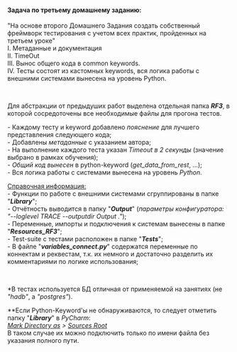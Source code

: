 <h4>Задача по третьему домашнему заданию:</h4>
<p>"На основе второго Домашнего Задания создать собственный фреймворк тестирования с учетом всех практик, пройденных на третьем уроке"<br />I. Метаданные и документация<br />II. TimeOut<br />III. Вынос общего кода в common keywords.<br />IV. Тесты состоят из кастомных keywords, вся логика работы с внешними системами вынесена на уровень Python.</p>
<p>&nbsp;</p>
<p>Для абстракции от предыдуших работ выделена отдельная папка <strong><em>RF3</em></strong>, в которой сосредоточены все необходимые файлы для прогона тестов.</p>
<p>- Каждому тесту и keyword добавлено <em>пояснение</em> для лучшего представления следующего кода;<br />- Добавлены <em>метаданные</em> с указанием автора;<br />- На выполнение каждого теста указан <em>Timeout в 2 секунды</em> (значение выбрано в рамках обучения);<br />- <em>Общий код вынесен</em> в python-keyword (<em>get_data_from_rest</em>, ...);<br />- Вся логика работы с системами вынесена на уровень <em>Python</em>.</p>
<p><span style="text-decoration: underline;">Справочная информация:</span><br />- Функции по работе с внешними системами сгруппированы в папке "<strong><em>Library</em></strong>";<br />- Отчётность выводится в папку "<strong><em>Output</em></strong>" (<em>параметры конфигуратора: "--loglevel TRACE --outputdir Output ."</em>);<br />- Переменные, импорты и подключения к системам вынесены в папке "<em><strong>Resources_RF3</strong></em>";<br />- Test-suite с тестами расположен в папке "<em><strong>Tests</strong></em>";<br />- В файле "<strong><em>variables_connect.py</em></strong>" содержатся переменные по коннектам и реквестам, т.к. их немного и достаточно разделить их комментариями по логике использования;</p>
<p>&nbsp;</p>
<p>*В тестах используется БД отличная от применяемой на занятиях (не <em>"hadb"</em>, а <em>"postgres"</em>).</p>
<p>**Если Python-Keyword'ы не обнаруживаются, то следует отметить папку "<em><strong>Library</strong></em>" в <em>PyCharm</em>:<br /><em><span style="text-decoration: underline;">Mark Directory as</span> &gt; <span style="text-decoration: underline;">Sources Root</span></em> <br />В таком случае их можно подключить только по имени файла без указания полного пути.</p>
<p>&nbsp;</p>
